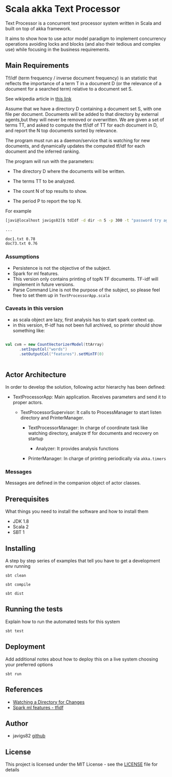 # Scala akka Text Processor

Text Processor is a concurrent text processor system  written in Scala and built on top of akka framework.

It aims to show how to use actor model paradigm to implement concurrency operations avoiding locks and blocks 
(and also their tedious and complex use) while focusing in the business requirements.
 
## Main Requirements

Tf/idf (term frequency / inverse document frequency) is an statistic that reflects the importance of a term T in a 
document D (or the relevance of a document for a searched term) relative to a document set S.

See wikipedia article in [this link](https://en.wikipedia.org/wiki/Tf%E2%80%93idf)

Assume that we have a directory D containing a document set S, with one file per document.
Documents will be added to that directory by external agents,but they will never be removed or
overwritten.
We are given a set of terms TT, and asked to compute the tf/idf of TT for each document in D, and
report the N top documents sorted by relevance.

The program must run as a daemon/service that is watching for new documents, and dynamically
updates the computed tf/idf for each document and the inferred ranking.

The program will run with the parameters:

- The directory D where the documents will be written.

- The terms TT to be analyzed.

- The count N of top results to show.
  
- The period P to report the top N.

For example

```bash
[javi@localhost javigs82]$ tdIdf -d dir -n 5 -p 300 -t "password try again"

...

doc1.txt 0.78
doc73.txt 0.76
```


### Assumptions

 - Persistence is not the objective of the subject.
 - Spark for ml features.
 - This version only contains printing of topN TF documents. TF-idf will implement in future versions.
 - Parse Command Line is not the purpose of the subject, so please feel free to set them up in `TextProcessorApp.scala`


### Caveats in this version

 - as scala object are lazy, first analysis has to start spark context up.
 - in this version, tf-idf has not been full archived, so printer should show something like:
 
 ```scala
 
 val cvm = new CountVectorizerModel(ttArray)
       .setInputCol("words")
       .setOutputCol("features").setMinTF(0)
       
```
 
## Actor Architecture 

In order to develop the solution, following actor hierarchy has been defined:

- TextProcessorApp: Main application. Receives parameters and send it to proper actors. 

  - TextProcessorSupervisor: It calls to ProcessManager to start listen directory and PrinterManager.

    - TextProcessorManager: In charge of coordinate task like watching directory, analyze tf for documents and recovery
  on startup
  
      - Analyzer: It provides analysis functions
    
    - PrinterManager: In charge of printing periodically via `akka.timers`

        
### Messages

Messages are defined in the companion object of actor classes.

## Prerequisites

What things you need to install the software and how to install them

* JDK 1.8
* Scala 2
* SBT 1


## Installing

A step by step series of examples that tell you have to get a development env running

```
sbt clean
```
```
sbt compile
```
```
sbt dist
```

## Running the tests

Explain how to run the automated tests for this system

```
sbt test
```

## Deployment

Add additional notes about how to deploy this on a live system choosing your preferred options

```
sbt run
```

## References

 - [Watching a Directory for Changes](https://docs.oracle.com/javase/tutorial/essential/io/notification.html)
 - [Spark ml features - tfidf](https://spark.apache.org/docs/2.2.0/ml-features.html#tf-idf)

## Author
 
 * javigs82 [github](https://github.com/javigs82/)
 
## License
 
 This project is licensed under the MIT License - see the [LICENSE](LICENSE) file for details